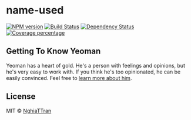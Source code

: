 # name-used

[![NPM version][npm-image]][npm-url] [![Build Status][travis-image]][travis-url] [![Dependency Status][daviddm-image]][daviddm-url] [![Coverage percentage][coveralls-image]][coveralls-url]

## Getting To Know Yeoman

Yeoman has a heart of gold. He&#39;s a person with feelings and opinions, but he&#39;s very easy to work with. If you think he&#39;s too opinionated, he can be easily convinced. Feel free to [learn more about him](http://yeoman.io/).

## License
MIT © [NghiaTTran]()

[npm-image]: https://badge.fury.io/js/name-used.svg
[npm-url]: https://npmjs.org/package/name-used
[travis-image]: https://travis-ci.org/nghiattran/name-used.svg?branch=master
[travis-url]: https://travis-ci.org/nghiattran/name-used
[daviddm-image]: https://david-dm.org/nghiattran/name-used.svg?theme=shields.io
[daviddm-url]: https://david-dm.org/nghiattran/name-used
[coveralls-image]: https://coveralls.io/repos/nghiattran/name-used/badge.svg
[coveralls-url]: https://coveralls.io/github/nghiattran/name-used

